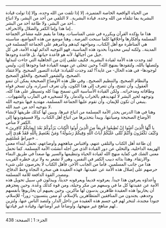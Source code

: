 ------------------------------------------------------------------------

من الحياة الواقعية الخاصة المتميزة، إلا إذا تلقت من الله وحده، وإلا إذا
تولت قيادة البشرية بما تتلقاه من الله وحده. قيادة البشرية.. لا التلقي من
أحد من البشر، ولا اتباع أحد من البشر، ولا طاعة أحد من البشر..  
إما هذا وإما الكفر والضلال والانحراف..  
هذا ما يؤكده القرآن ويكرره في شتى المناسبات. وهذا ما يقيم عليه مشاعر
الجماعة المسلمة وأفكارها وأخلاقها كلما سنحت الفرصة.. وهنا موضع من هذه
المواضع، مناسبته هي المناظرة مع أهل الكتاب، ومواجهة كيدهم وتآمرهم على
الجماعة المسلمة في المدينة.. ولكنه ليس محدوداً بحدود هذه المناسبة، فهو
التوجيه الدائم لهذه الأمة، في كل جيل من أجيالها. لأنه هو قاعدة حياتها،
بل قاعدة وجودها.  
لقد وجدت هذه الأمة لقيادة البشرية. فكيف تتلقى إذن من الجاهلية التي جاءت
لتبدلها ولتصلها بالله، ولتقودها بمنهج الله؟ وحين تتخلى عن مهمة القيادة
فما وجودها إذن، وليس لوجودها- في هذه الحال- من غاية؟! لقد وجدت للقيادة:
قيادة التصور الصحيح. والاعتقاد الصحيح. والشعور الصحيح. والخلق الصحيح.  
والنظام الصحيح. والتنظيم الصحيح.. وفي ظل هذه الأوضاع الصحيحة يمكن أن
تنمو العقول، وأن تتفتح، وأن تتعرف إلى هذا الكون، وأن تعرف أسراره، وأن
تسخر قواه وطاقاته ومدخراته.. ولكن القيادة الأساسية التي تسمح بهذا كله
وتسيطر على هذا كله، وتوجهه لخير البشر لا لتهديدهم بالخراب والدمار، ولا
لتسخيره في المآرب والشهوات.. ينبغي أن تكون للإيمان، وأن تقوم عليها
الجماعة المسلمة، مهتدية فيها بتوجيه الله.  
لا بتوجيه أحد من عبيد الله.  
وهنا في هذا الدرس يحذر الأمة المسلمة من اتباع غيرها، ويبين لها كذلك
طريقها لإنشاء الأوضاع الصحيحة وصيانتها. ويبدأ بتحذيرها من اتباع أهل
الكتاب، وإلا فسيقودونها إلى الكفر لا مناص.  
«يا أَيُّهَا الَّذِينَ آمَنُوا إِنْ تُطِيعُوا فَرِيقاً مِنَ الَّذِينَ أُوتُوا الْكِتابَ يَرُدُّوكُمْ بَعْدَ
إِيمانِكُمْ كافِرِينَ. وَكَيْفَ تَكْفُرُونَ وَأَنْتُمْ تُتْلى عَلَيْكُمْ آياتُ اللَّهِ وَفِيكُمْ رَسُولُهُ؟ وَمَنْ
يَعْتَصِمْ بِاللَّهِ فَقَدْ هُدِيَ إِلى صِراطٍ مُسْتَقِيمٍ» ..  
إن طاعة أهل الكتاب والتلقي عنهم، واقتباس مناهجهم وأوضاعهم، تحمل ابتداء
معنى الهزيمة الداخلية، والتخلي عن دور القيادة الذي من أجله أنشئت الأمة
المسلمة. كما تحمل معنى الشك في كفاية منهج الله لقيادة الحياة وتنظيمها
والسير بها صعداً في طريق النماء والارتقاء. وهذا بذاته دبيب الكفر في
النفس، وهي لا تشعر به ولا ترى خطره القريب.  
هذا من جانب المسلمين. فأما من الجانب الآخر، فأهل الكتاب لا يحرصون على
شيء حرصهم على إضلال هذه الأمة عن عقيدتها. فهذه العقيدة هي صخرة النجاة
وخط الدفاع، ومصدر القوة الدافعة للأمة المسلمة.  
وأعداؤه يعرفون هذا جيداً. يعرفونه قديماً ويعرفونه حديثاً، ويبذلون في سبيل
تحويل هذه الأمة عن عقيدتها كل ما في وسعهم من مكر وحيلة، ومن قوة كذلك
وعُدة. وحين يعجزهم أن يحاربوا هذه العقيدة ظاهرين يدسون لها ماكرين. وحين
يعييهم أن يحاربوها بأنفسهم وحدهم، يجندون من المنافقين المتظاهرين
بالإسلام، أو ممن ينتسبون- زوراً- للإسلام، جنوداً مجندة، لتنخر لهم في جسم
هذه العقيدة من داخل الدار، ولتصد الناس عنها، ولتزين لهم مناهج غير
منهجها، وأوضاعاً غير أوضاعها، وقيادة غير قيادتها..

------------------------------------------------------------------------

الجزء: 1 ¦ الصفحة: 438
